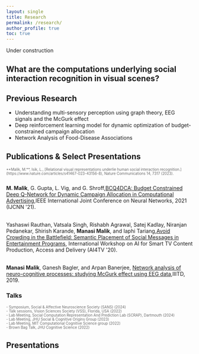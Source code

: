```yaml
---
layout: single
title: Research
permalink: /research/
author_profile: true
toc: true
---
```


Under construction

## What are the computations underlying social interaction recognition in visual scenes?
<!---
..some sort of abstract..
..figures..
..links to paper, posters for new stuff..
--->
## Previous Research
- Understanding multi-sensory perception using graph theory, EEG signals and the McGurk effect
- Deep reinforcement learning model for dynamic optimization of budget-constrained campaign allocation
- Network Analysis of Food-Disease Associations

## Publications & Select Presentations
<p style="color: #696969; font-size: 0.7em;">
**Malik, M.**, Isik, L., [Relational visual representations underlie human social interaction recognition.](https://www.nature.com/articles/s41467-023-43156-8),
Nature Communications 14, 7317 (2023).<br><br>

**M. Malik**, G. Gupta, L. Vig, and G. Shroff,[BCQ4DCA: Budget Constrained Deep Q-Network for Dynamic Campaign Allocation in Computational Advertising](https://ieeexplore.ieee.org/document/9533838),IEEE International Joint Conference on Neural Networks, 2021 (IJCNN '21).<br><br>

Yashaswi Rauthan, Vatsala Singh, Rishabh Agrawal, Satej Kadlay, Niranjan Pedanekar, Shirish Karande, **Manasi Malik**, and Iaphi Tariang,[Avoid Crowding in the Battlefield: Semantic Placement of Social Messages in Entertainment Programs](https://dl.acm.org/doi/10.1145/3422839.3423065), International Workshop on AI for Smart TV Content Production, Access and Delivery (AI4TV '20).<br><br>

**Manasi Malik**, Ganesh Bagler, and Arpan Banerjee, [Network analysis of neuro-cognitive processes: studying McGurk effect using EEG data](https://repository.iiitd.edu.in/jspui/handle/123456789/732),IIITD, 2019.
</p>

### Talks
<p style="color: #696969; font-size: 0.7em;">
- Symposium, Social & Affective Neuroscience Society (SANS) (2024)<br>
- Talk sessions, Vision Sciences Society (VSS), Florida, USA (2022)<br>
- Lab Meeting, Social Computation Representation And Prediction Lab (SCRAP), Dartmouth (2024)<br>
- Lab Meeting, JHU Social & Cognitive Origins Group (2023)<br>
- Lab Meeting, MIT Computational Cognitive Science group (2022)<br>
- Brown Bag Talk, JHU Cognitive Science (2022)
</p>

## Presentations
